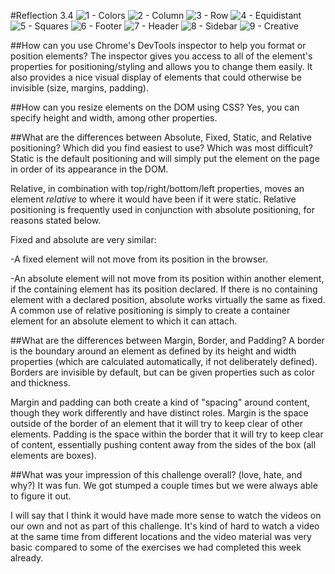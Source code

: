#Reflection 3.4
![1 - Colors](imgs/1-change_colors.png)
![2 - Column](imgs/2-column.png)
![3 - Row](imgs/3-row.png)
![4 - Equidistant](imgs/4-equidistant.png)
![5 - Squares](imgs/5-squares.png)
![6 - Footer](imgs/6-footer.png)
![7 - Header](imgs/7-header.png)
![8 - Sidebar](imgs/8-sidebar.png)
![9 - Creative](imgs/9-get_creative.png)

##How can you use Chrome's DevTools inspector to help you format or position elements?
The inspector gives you access to all of the element's properties for positioning/styling and allows you to change them easily. It also provides a nice visual display of elements that could otherwise be invisible (size, margins, padding).

##How can you resize elements on the DOM using CSS?
Yes, you can specify height and width, among other properties.

##What are the differences between Absolute, Fixed, Static, and Relative positioning? Which did you find easiest to use? Which was most difficult?
Static is the default positioning and will simply put the element on the page in order of its appearance in the DOM.

Relative, in combination with top/right/bottom/left properties, moves an element *relative* to where it would have been if it were static. Relative positioning is frequently used in conjunction with absolute positioning, for reasons stated below.

Fixed and absolute are very similar:

-A fixed element will not move from its position in the browser.

-An absolute element will not move from its position within another element, if the containing element has its position declared. If there is no containing element with a declared position, absolute works virtually the same as fixed. A common use of relative positioning is simply to create a container element for an absolute element to which it can attach.

##What are the differences between Margin, Border, and Padding?
A border is the boundary around an element as defined by its height and width properties (which are calculated automatically, if not deliberately defined). Borders are invisible by default, but can be given properties such as color and thickness.

Margin and padding can both create a kind of "spacing" around content, though they work differently and have distinct roles. Margin is the space outside of the border of an element that it will try to keep clear of other elements. Padding is the space within the border that it will try to keep clear of content, essentially pushing content away from the sides of the box (all elements are boxes).

##What was your impression of this challenge overall? (love, hate, and why?)
It was fun. We got stumped a couple times but we were always able to figure it out.

I will say that I think it would have made more sense to watch the videos on our own and not as part of this challenge. It's kind of hard to watch a video at the same time from different locations and the video material was very basic compared to some of the exercises we had completed this week already.